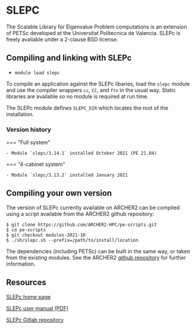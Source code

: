 # SLEPC

The Scalable Library for Eigenvalue Problem computations is an extension
of PETSc developed at the Universitat Politecnica de Valencia.  SLEPc is
freely available under a 2-clause BSD license.

## Compiling and linking with SLEPc

- `module load slepc`

To compile an application against the SLEPc libaries, load the `slepc`
module and use the compiler wrappers `cc`, `CC`, and `ftn` in the
usual way. Static libraries are available so no module is required at
run time.

The SLEPc module defines `SLEPC_DIR` which locates the root of the
installation.

### Version history

=== "Full system"
    
    - Module `slepc/3.14.1` installed October 2021 (PE 21.04)
    
=== "4-cabinet system"
    
    - Module `slepc/3.13.2` installed January 2021


## Compiling your own version

The version of SLEPc currently available on ARCHER2 can be compiled
using a script available from the ARCHER2 github repository:
```
$ git clone https://github.com/ARCHER2-HPC/pe-scripts.git
$ cd pe-scripts
$ git checkout modules-2021-10
$ ./sh/slepc.sh --prefix=/path/to/install/location
```
The dependencies (including PETSc) can be built in the same way,
or taken from the existing modules. See the ARCHER2
[github repository][1] for further information.

[1]: https://github.com/ARCHER2-HPC/pe-scripts/tree/cse-develop


## Resources

[SLEPc home page][10]

[SLEPc user manual (PDF)][12]

[SLEPc Gitlab repository][14]

[10]: https://slepc.upv.es 

[12]: https://slepc.upv.es/documentation/slepc.pdf

[14]: https://gitlab.com/slepc/slepc
